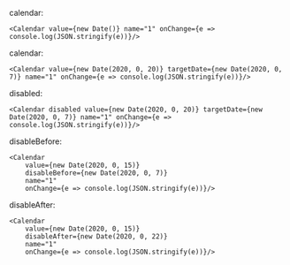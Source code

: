 calendar:

    <Calendar value={new Date()} name="1" onChange={e => console.log(JSON.stringify(e))}/>

calendar:

    <Calendar value={new Date(2020, 0, 20)} targetDate={new Date(2020, 0, 7)} name="1" onChange={e => console.log(JSON.stringify(e))}/>

disabled:

    <Calendar disabled value={new Date(2020, 0, 20)} targetDate={new Date(2020, 0, 7)} name="1" onChange={e => console.log(JSON.stringify(e))}/>

disableBefore:

    <Calendar
        value={new Date(2020, 0, 15)}
        disableBefore={new Date(2020, 0, 7)}
        name="1"
        onChange={e => console.log(JSON.stringify(e))}/>

disableAfter:

    <Calendar
        value={new Date(2020, 0, 15)}
        disableAfter={new Date(2020, 0, 22)}
        name="1"
        onChange={e => console.log(JSON.stringify(e))}/>
